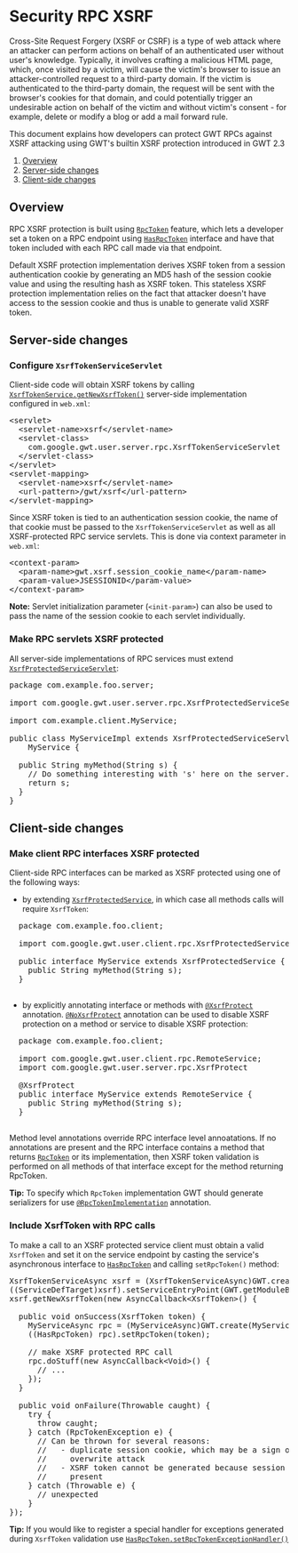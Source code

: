 Security RPC XSRF
===

Cross-Site Request Forgery (XSRF or CSRF) is a type of web attack where an
attacker can perform actions on behalf of an authenticated user without user's
knowledge.  Typically, it involves crafting a malicious HTML page, which, once
visited by a victim, will cause the victim's browser to issue an
attacker-controlled request to a third-party domain. If the victim is
authenticated to the third-party domain, the request will be sent with the
browser's cookies for that domain, and could potentially trigger an undesirable
action on behalf of the victim and without victim's consent - for example,
delete or modify a blog or add a mail forward rule.

This document explains how developers can protect GWT RPCs against XSRF
attacking using GWT's builtin XSRF protection introduced in GWT 2.3

1.  [Overview](#Overview)
2.  [Server-side changes</code>](#ServerSide)
3.  [Client-side changes](#ClientSide)

## Overview<a id="Overview"></a>

RPC XSRF protection is built using [`RpcToken`](/javadoc/latest/com/google/gwt/user/client/rpc/RpcToken.html)
feature, which lets a developer set a token on a RPC endpoint using [
`HasRpcToken`](/javadoc/latest/com/google/gwt/user/client/rpc/HasRpcToken.html) interface and have that token included with each
RPC call made via that endpoint.

Default XSRF protection implementation derives XSRF token from a session
authentication cookie by generating an MD5 hash of the session cookie value and
using the resulting hash as XSRF token. This stateless XSRF protection
implementation relies on the fact that attacker doesn't have access to the
session cookie and thus is unable to generate valid XSRF token.

## Server-side changes<a id="ServerSide"></a>

### Configure `XsrfTokenServiceServlet`

Client-side code will obtain XSRF tokens by calling
[`XsrfTokenService.getNewXsrfToken()`](/javadoc/latest/com/google/gwt/user/client/rpc/XsrfTokenService.html) server-side implementation
configured in `web.xml`:

<pre class="prettyprint">
&lt;servlet&gt;
  &lt;servlet-name&gt;xsrf&lt;/servlet-name&gt;
  &lt;servlet-class&gt;
    com.google.gwt.user.server.rpc.XsrfTokenServiceServlet
  &lt;/servlet-class&gt;
&lt;/servlet&gt;
&lt;servlet-mapping&gt;
  &lt;servlet-name&gt;xsrf&lt;/servlet-name&gt;
  &lt;url-pattern&gt;/gwt/xsrf&lt;/url-pattern&gt;
&lt;/servlet-mapping&gt;
</pre>

Since XSRF token is tied to an authentication session cookie, the name of that
cookie must be passed to the `XsrfTokenServiceServlet` as well as
all XSRF-protected RPC service servlets. This is done via context parameter in
`web.xml`:

<pre class="prettyprint">
&lt;context-param&gt;
  &lt;param-name&gt;gwt.xsrf.session_cookie_name&lt;/param-name&gt;
  &lt;param-value>JSESSIONID&lt;/param-value&gt;
&lt;/context-param&gt;
</pre>

**Note:** Servlet initialization parameter
(`<init-param>`) can also be used to pass the name of the
session cookie to each servlet individually.

### Make RPC servlets XSRF protected

All server-side implementations of RPC services must extend [`XsrfProtectedServiceServlet`](/javadoc/latest/com/google/gwt/user/server/rpc/XsrfProtectedServiceServlet.html):

<pre class="prettyprint">
package com.example.foo.server;

import com.google.gwt.user.server.rpc.XsrfProtectedServiceServlet; 

import com.example.client.MyService;

public class MyServiceImpl extends XsrfProtectedServiceServlet implements
    MyService {

  public String myMethod(String s) {
    // Do something interesting with 's' here on the server.
    return s;
  }
}
</pre>

## Client-side changes<a id="ClientSide"></a>

### Make client RPC interfaces XSRF protected

Client-side RPC interfaces can be marked as XSRF protected using one of the following ways:

*   by extending [`XsrfProtectedService`](/javadoc/latest/com/google/gwt/user/client/rpc/XsrfProtectedService.html), in which case all methods calls will
  require `XsrfToken`:
  <pre class="prettyprint">
  package com.example.foo.client;

  import com.google.gwt.user.client.rpc.XsrfProtectedService;

  public interface MyService extends XsrfProtectedService {
    public String myMethod(String s);
  }
  </pre>
*   by explicitly annotating interface or methods with [`@XsrfProtect`](/javadoc/latest/com/google/gwt/user/server/rpc/XsrfProtect.html) annotation. 
[`@NoXsrfProtect`](/javadoc/latest/com/google/gwt/user/server/rpc/NoXsrfProtect.html) annotation can be used to disable XSRF
protection on a method or service to disable XSRF protection:
  <pre class="prettyprint">
  package com.example.foo.client;

  import com.google.gwt.user.client.rpc.RemoteService;
  import com.google.gwt.user.server.rpc.XsrfProtect

  @XsrfProtect
  public interface MyService extends RemoteService {
    public String myMethod(String s);
  }
  </pre>
  Method level annotations override RPC interface level annoatations. If no
  annotations are present and the RPC interface contains a method that returns
  [`RpcToken`](/javadoc/latest/com/google/gwt/user/client/rpc/RpcToken.html) or its implementation, then XSRF token validation is
  performed on all methods of that interface except for the method returning
  RpcToken.

**Tip:** To specify which `RpcToken` implementation GWT should generate serializers for use [`@RpcTokenImplementation`](/javadoc/latest/com/google/gwt/user/client/rpc/RpcToken.RpcTokenImplementation.html) annotation.

### Include XsrfToken with RPC calls

To make a call to an XSRF protected service client must obtain a valid
`XsrfToken` and set it on the service endpoint by casting the 
service's asynchronous interface to [`HasRpcToken`](/javadoc/latest/com/google/gwt/user/client/rpc/HasRpcToken.html) and calling `setRpcToken()` method:

<pre class="prettyprint">
XsrfTokenServiceAsync xsrf = (XsrfTokenServiceAsync)GWT.create(XsrfTokenService.class);
((ServiceDefTarget)xsrf).setServiceEntryPoint(GWT.getModuleBaseURL() + "xsrf");
xsrf.getNewXsrfToken(new AsyncCallback&lt;XsrfToken&gt;() {

  public void onSuccess(XsrfToken token) {
    MyServiceAsync rpc = (MyServiceAsync)GWT.create(MyService.class);
    ((HasRpcToken) rpc).setRpcToken(token);

    // make XSRF protected RPC call
    rpc.doStuff(new AsyncCallback&lt;Void&gt;() {
      // ...
    });
  }

  public void onFailure(Throwable caught) {
    try {
      throw caught;
    } catch (RpcTokenException e) {
      // Can be thrown for several reasons:
      //   - duplicate session cookie, which may be a sign of a cookie
      //     overwrite attack
      //   - XSRF token cannot be generated because session cookie isn't
      //     present
    } catch (Throwable e) {
      // unexpected
    }
});
</pre>

**Tip:** If you would like to register a special handler for exceptions generated during
`XsrfToken` validation use [`HasRpcToken.setRpcTokenExceptionHandler()`](/javadoc/latest/com/google/gwt/user/client/rpc/HasRpcToken.html#setRpcTokenExceptionHandler(com.google.gwt.user.client.rpc.RpcTokenExceptionHandler))
